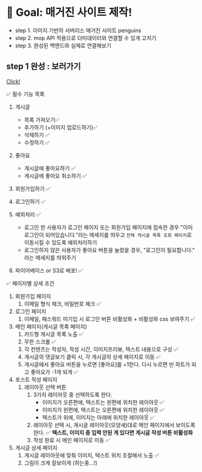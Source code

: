
# 🏁 Goal: 매거진 사이트 제작!

- step 1. 이미지 기반의 서버리스 매거진 사이트 penguins
- step 2. mop API 적용으로 더미데이터와 연결할 수 있게 고치기
- step 3. 완성된 백엔드와 실제로 연결해보기

## step 1 완성 : 보러가기
[Click!](https://penguins-test.firebaseapp.com/)

<aside>
✅ 필수 기능 목록
    
</aside>

1. 게시글 
    - 목록 가져오기✅
    - 추가하기 (+이미지 업로드하기)✅
    - 삭제하기 ✅
    - 수정하기 ✅
2. 좋아요
    - 게시글에 좋아요하기 ✅
    - 게시글에 좋아요 취소하기 ✅
3. 회원가입하기 ✅
4. 로그인하기 ✅

5. 예외처리 ✅
    - 로그인 한 사용자가 로그인 페이지 또는 회원가입 페이지에 접속한 경우 "이미 로그인이 되어있습니다."라는 메세지를 띄우고 `전체 게시글 목록 조회 페이지`로 이동시킬 수 있도록 예외처리하기
    - 로그인하지 않은 사용자가 좋아요 버튼을 눌렀을 경우, "로그인이 필요합니다." 라는 메세지를 띄워주기
6. 파이어베이스 or S3로 배포! ✅

<aside>
✅ 페이지별 상세 조건
    
</aside>

1. 회원가입 페이지
    1. 이메일 형식 체크, 비밀번호 체크 ✅
2. 로그인 페이지
    1. 이메일, 패스워드 미기입 시 로그인 버튼 비활성화 + 비활성화 css 보여주기 ✅
3. 메인 페이지(게시글 목록 페이지)
    1. 카드형 게시글 목록 노출 ✅
    2. 무한 스크롤 ✅
    3. 각 컨텐츠는 작성자, 작성 시간, 이미지프리뷰, 텍스트 내용으로 구성 ✅
    4. 게시글의 댓글보기 클릭 시, 각 게시글의 상세 페이지로 이동 ✅
    5. 게시글에서 좋아요 버튼을 누르면 [좋아요]를 +1한다. 다시 누르면 빈 하트가 되고 좋아요가 -1개 되게 ✅
4. 포스트 작성 페이지
    1. 레이아웃 선택 버튼
        1. 3가지 레이아웃 중 선택하도록 한다.
            - 이미지가 오른편에, 텍스트는 왼편에 위치한 레이아웃 ✅
            - 이미지가 왼편에, 텍스트는 오른편에 위치한 레이아웃 ✅
            - 텍스트가 위에, 이미지는 아래에 위치한 레이아웃 ✅
        2. 레이아웃 선택 시, 게시글 레이아웃(모양새)대로 메인 페이지에서 보이도록 한다. ✅
         **텍스트, 이미지 중 입력 안된 게 있다면 게시글 작성 버튼 비활성화**
        4. 작성 완료 시 메인 페이지로 이동 ✅
5. 게시글 상세 페이지
    1. 게시글 레이아웃에 맞춰 이미지, 텍스트 위치 조절해서 노출 ✅
    2. 그림이 크게 잘보이게 (하는중...!)
